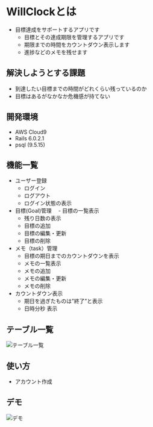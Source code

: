 # WillClockとは
- 目標達成をサポートするアプリです
  - 目標とその達成期限を管理するアプリです
  - 期限までの時間をカウントダウン表示します
  - 進捗などのメモを残せます


## 解決しようとする課題
- 到達したい目標までの時間がどれくらい残っているのか
- 目標はあるがなかなか危機感が持てない


## 開発環境
- AWS Cloud9
- Rails 6.0.2.1
- psql (9.5.15)

## 機能一覧
- ユーザー登録
  - ログイン
  - ログアウト
  - ログイン状態の表示
- 目標(Goal)管理 
　- 目標の一覧表示
   - 残り日数の表示
  - 目標の追加
  - 目標の編集・更新
  - 目標の削除
- メモ（task）管理
  - 目標の期日までのカウントダウンを表示
  - メモの一覧表示
  - メモの追加
  - メモの編集・更新
  - メモの削除
- カウントダウン表示
  - 期日を過ぎたものは”終了”と表示
  - 日時分秒 表示
 
 ## テーブル一覧
![テーブル一覧](https://user-images.githubusercontent.com/61283814/80302636-25862e80-87e6-11ea-8448-01ad21194970.png)


## 使い方
- アカウント作成

## デモ
![デモ](https://user-images.githubusercontent.com/61283814/80284469-a6e3af80-8759-11ea-9958-d3f589c76e4c.gif)
